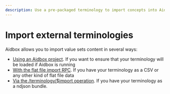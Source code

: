 ```yaml
---
description: Use a pre-packaged terminology to import concepts into Aidbox
---
```


# Import external terminologies

Aidbox allows you to import value sets content in several ways:

* [Using an Aidbox project](import-using-an-aidbox-project.md). If you want to ensure that your terminology will be loaded if Aidbox is running
* [With the flat file import RPC](import-flat-file-csv.md). If you have your terminology as a CSV or any other kind of flat file data
* [Via the /terminology/$import operation](usdimport-operation.md). If you have your terminology as a ndjson bundle.

